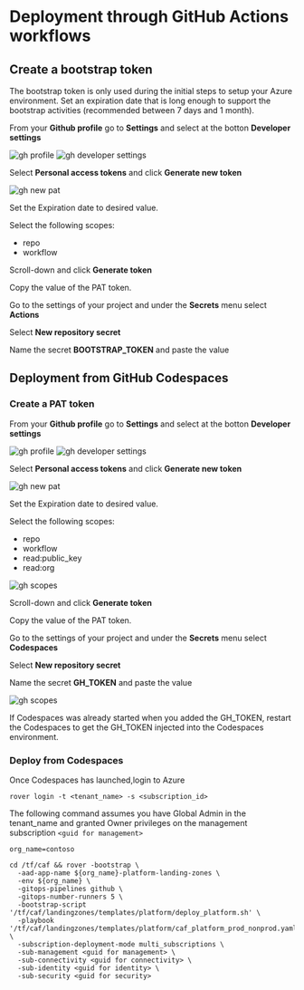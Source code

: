 # Deployment through GitHub Actions workflows

## Create a bootstrap token

The bootstrap token is only used during the initial steps to setup your Azure environment. Set an expiration date that is long enough to support the bootstrap activities (recommended between 7 days and 1 month).

From your **Github profile** go to **Settings** and select at the botton **Developer settings**

![gh profile](./github/gh_profile.png)
![gh developer settings](./github/gh_developersettings.png)

Select **Personal access tokens** and click **Generate new token**

![gh new pat](./github/gh_bootstrap_token.png)

Set the Expiration date to desired value.

Select the following scopes:
- repo
- workflow

Scroll-down and click **Generate token**

Copy the value of the PAT token.

Go to the settings of your project and under the **Secrets** menu select **Actions**

Select **New repository secret**

Name the secret **BOOTSTRAP_TOKEN** and paste the value

## Deployment from GitHub Codespaces

### Create a PAT token

From your **Github profile** go to **Settings** and select at the botton **Developer settings**

![gh profile](./github/gh_profile.png)
![gh developer settings](./github/gh_developersettings.png)

Select **Personal access tokens** and click **Generate new token**

![gh new pat](./github/gh_new_pat.png)

Set the Expiration date to desired value.

Select the following scopes:
- repo
- workflow
- read:public_key
- read:org

![gh scopes](./github/gh_scopes.png)

Scroll-down and click **Generate token**

Copy the value of the PAT token.

Go to the settings of your project and under the **Secrets** menu select **Codespaces**

Select **New repository secret**

Name the secret **GH_TOKEN** and paste the value

![gh scopes](./github/gh_pat_repo.png)

If Codespaces was already started when you added the GH_TOKEN, restart the Codespaces to get the GH_TOKEN injected into the Codespaces environment.

### Deploy from Codespaces

Once Codespaces has launched,login to Azure

```
rover login -t <tenant_name> -s <subscription_id>

```

The following command assumes you have Global Admin in the tenant_name and granted Owner privileges on the management subscription ```<guid for management>```

```
org_name=contoso

cd /tf/caf && rover -bootstrap \
  -aad-app-name ${org_name}-platform-landing-zones \
  -env ${org_name} \
  -gitops-pipelines github \
  -gitops-number-runners 5 \
  -bootstrap-script '/tf/caf/landingzones/templates/platform/deploy_platform.sh' \
  -playbook '/tf/caf/landingzones/templates/platform/caf_platform_prod_nonprod.yaml' \
  -subscription-deployment-mode multi_subscriptions \
  -sub-management <guid for management> \
  -sub-connectivity <guid for connectivity> \
  -sub-identity <guid for identity> \
  -sub-security <guid for security>

```